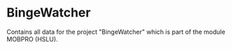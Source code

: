 # BingeWatcher
Contains all data for the project "BingeWatcher" which is part of the module MOBPRO (HSLU).